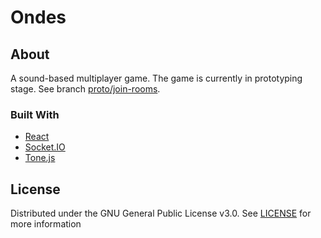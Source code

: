 # Ondes
## About
A sound-based multiplayer game. The game is currently in prototyping stage. See branch [proto/join-rooms](https://github.com/realBarry123/ondes/tree/proto/join-rooms).
### Built With
* [React](https://react.dev/)
* [Socket.IO](https://socket.io/)
* [Tone.js](https://tonejs.github.io/)
## License
Distributed under the GNU General Public License v3.0. See [LICENSE](https://github.com/realBarry123/ondes/blob/main/LICENSE) for more information
